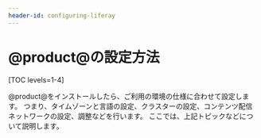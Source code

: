 ```yaml
---
header-id: configuring-liferay
---
```


# @product@の設定方法

[TOC levels=1-4]

@product@をインストールしたら、ご利用の環境の仕様に合わせて設定します。 つまり、タイムゾーンと言語の設定、クラスターの設定、コンテンツ配信ネットワークの設定、調整などを行います。 ここでは、上記トピックなどについて説明します。
